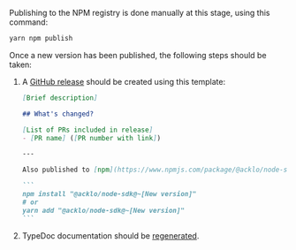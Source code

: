 Publishing to the NPM registry is done manually at this stage, using
this command:

```bash
yarn npm publish
```

Once a new version has been published, the following steps should be taken:
1. A [GitHub release](https://github.com/acklo/node-sdk/releases/new) should be
    created using this template:
   
    ~~~md
    [Brief description]
   
    ## What's changed?
   
    [List of PRs included in release]
    - [PR name] ([PR number with link])

    ---

    Also published to [npm](https://www.npmjs.com/package/@acklo/node-sdk). Install with:

    ```
    npm install "@acklo/node-sdk@~[New version]"
    # or
    yarn add "@acklo/node-sdk@~[New version]"
    ```
    ~~~
1. TypeDoc documentation should be [regenerated](./typedoc.md).
